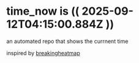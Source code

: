 # time_now is (( 2025-09-12T04:15:00.884Z ))

an automated repo that shows the currnent time

inspired by [breakingheatmap](https://github.com/breakingheatmap/breakingheatmap)